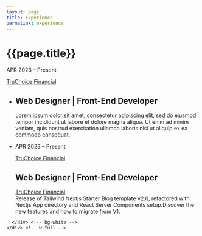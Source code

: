 ```yaml
---
layout: page
title: Experience
permalink: experience
---
```


<div class="container w-full md:max-w-4xl mx-auto">
  <div class="flex flex-wrap text-sm">
    <div class="w-full">
      <div class="bg-white border shadow-md p-3 md:py-5 md:px-10 h-full ">
      <h1 class="uppercase text-center font-semibold text-gray-500 text-lg">{{page.title}}</h1>

<div class="flex flex-wrap text-sm">
  <div class="w-full sm:w-2/5 lg:w-1/5">
    <p class="text-base text-gray-500 dark:text-gray-400">APR 2023 &ndash; Present</p>
    <p><a class="mr-3 text-sm font-semibold text-primary-500 hover:text-primary-600 dark:hover:text-primary-400" href="https://truchoicefinancial.com" target="_blank">TruChoice Financial</a></p>
  </div> <!-- left-col -->
  <div class="w-full sm:w-3/5 lg:w-4/5">
    <ul class="divide-y divide-gray-200 dark:divide-gray-700">
      <li class="py-12">
        <h2 class="text-2xl font-bold leading-8 tracking-tight">Web Designer | Front-End Developer</h2>
        <p>Lorem ipsum dolor sit amet, consectetur adipiscing elit, sed do eiusmod tempor incididunt ut labore et dolore magna aliqua. Ut enim ad minim veniam, quis nostrud exercitation ullamco laboris nisi ut aliquip ex ea commodo consequat.</p>
      </li>
    </ul>
  </div> <!-- right-col -->
</div> <!-- flex-wrap -->



<ul class="divide-y divide-gray-200 dark:divide-gray-700">
  <li class="py-12">
    <article>
    <div class="space-y-2 xl:grid xl:grid-cols-4 xl:items-baseline xl:space-y-0">
    <p class="text-base text-gray-500 dark:text-gray-400">APR 2023 &ndash; Present</p>
    <p><a class="mr-3 text-sm font-semibold text-primary-500 hover:text-primary-600 dark:hover:text-primary-400" href="https://truchoicefinancial.com" target="_blank">TruChoice Financial</a></p>
    <div class="space-y-5 xl:col-span-3"><div class="space-y-6"><div>
      <h2 class="text-2xl font-bold leading-8 tracking-tight">Web Designer | Front-End Developer</h2>
      <div class="flex flex-wrap">
      <a class="mr-3 text-sm font-medium uppercase text-primary-500 hover:text-primary-600 dark:hover:text-primary-400" href="https://truchoicefinancial.com" target="_blank">TruChoice Financial</a></div></div><div class="prose max-w-none text-gray-500 dark:text-gray-400">Release of Tailwind Nextjs Starter Blog template v2.0, refactored with Nextjs App directory and React Server Components setup.Discover the new features and how to migrate from V1.</div></div><div class="text-base font-medium leading-6"></div></div></div>
    </article>
  </li>
</ul>




      </div> <!-- bg-white -->
    </div> <!-- w-full -->
  </div> <!-- flex -->
</div> <!-- container -->
